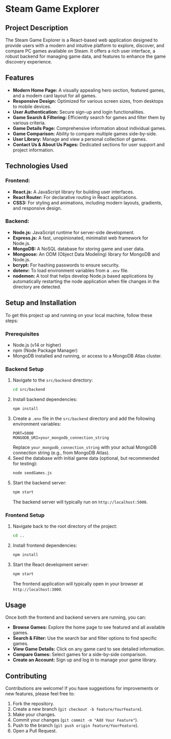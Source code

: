 # Steam Game Explorer

## Project Description

The Steam Game Explorer is a React-based web application designed to provide users with a modern and intuitive platform to explore, discover, and compare PC games available on Steam. It offers a rich user interface, a robust backend for managing game data, and features to enhance the game discovery experience.

## Features

- **Modern Home Page:** A visually appealing hero section, featured games, and a modern card layout for all games.
- **Responsive Design:** Optimized for various screen sizes, from desktops to mobile devices.
- **User Authentication:** Secure sign-up and login functionalities.
- **Game Search & Filtering:** Efficiently search for games and filter them by various criteria.
- **Game Details Page:** Comprehensive information about individual games.
- **Game Comparison:** Ability to compare multiple games side-by-side.
- **User Library:** Manage and view a personal collection of games.
- **Contact Us & About Us Pages:** Dedicated sections for user support and project information.

## Technologies Used

### Frontend:
- **React.js:** A JavaScript library for building user interfaces.
- **React Router:** For declarative routing in React applications.
- **CSS3:** For styling and animations, including modern layouts, gradients, and responsive design.

### Backend:
- **Node.js:** JavaScript runtime for server-side development.
- **Express.js:** A fast, unopinionated, minimalist web framework for Node.js.
- **MongoDB:** A NoSQL database for storing game and user data.
- **Mongoose:** An ODM (Object Data Modeling) library for MongoDB and Node.js.
- **bcrypt:** For hashing passwords to ensure security.
- **dotenv:** To load environment variables from a `.env` file.
- **nodemon:** A tool that helps develop Node.js based applications by automatically restarting the node application when file changes in the directory are detected.

## Setup and Installation

To get this project up and running on your local machine, follow these steps:

### Prerequisites
- Node.js (v14 or higher)
- npm (Node Package Manager)
- MongoDB installed and running, or access to a MongoDB Atlas cluster.

### Backend Setup
1. Navigate to the `src/backend` directory:
   ```bash
   cd src/backend
   ```
2. Install backend dependencies:
   ```bash
   npm install
   ```
3. Create a `.env` file in the `src/backend` directory and add the following environment variables:
   ```
   PORT=5000
   MONGODB_URI=your_mongodb_connection_string
   ```
   Replace `your_mongodb_connection_string` with your actual MongoDB connection string (e.g., from MongoDB Atlas).
4. Seed the database with initial game data (optional, but recommended for testing):
   ```bash
   node seedGames.js
   ```
5. Start the backend server:
   ```bash
   npm start
   ```
   The backend server will typically run on `http://localhost:5000`.

### Frontend Setup
1. Navigate back to the root directory of the project:
   ```bash
   cd ..
   ```
2. Install frontend dependencies:
   ```bash
   npm install
   ```
3. Start the React development server:
   ```bash
   npm start
   ```
   The frontend application will typically open in your browser at `http://localhost:3000`.

## Usage

Once both the frontend and backend servers are running, you can:

- **Browse Games:** Explore the home page to see featured and all available games.
- **Search & Filter:** Use the search bar and filter options to find specific games.
- **View Game Details:** Click on any game card to see detailed information.
- **Compare Games:** Select games for a side-by-side comparison.
- **Create an Account:** Sign up and log in to manage your game library.

## Contributing

Contributions are welcome! If you have suggestions for improvements or new features, please feel free to:

1. Fork the repository.
2. Create a new branch (`git checkout -b feature/YourFeature`).
3. Make your changes.
4. Commit your changes (`git commit -m "Add Your Feature"`).
5. Push to the branch (`git push origin feature/YourFeature`).
6. Open a Pull Request. 